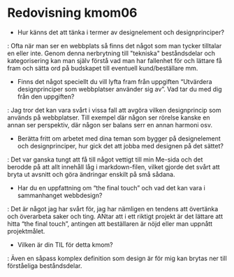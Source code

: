 ---
---
Redovisning kmom06
=========================
- Hur känns det att tänka i termer av designelement och designprinciper?

: Ofta när man ser en webbplats så finns det något som man tycker tilltalar en eller inte. Genom denna nerbrytning till "tekniska" beståndsdelar och kategorisering kan man själv förstå vad man har fallenhet för och lättare få fram och sätta ord på budskapet till eventuell kund/beställare mm.

- Finns det något speciellt du vill lyfta fram från uppgiften “Utvärdera designprinciper som webbplatser använder sig av”. Vad tar du med dig från den uppgiften?

: Jag tror det kan vara svårt i vissa fall att avgöra vilken designprincip som används på webbplatser. Till exempel där någon ser rörelse kanske en annan ser perspektiv, där någon ser balans serr en annan harmoni osv.   

- Berätta fritt om arbetet med dina teman som bygger på designelement och designprinciper, hur gick det att jobba med designen på det sättet?

: Det var ganska tungt att få till något vettigt till min Me-sida och det berodde på att allt innehåll låg i markdown-filen, vilket gjorde det svårt att bryta ut avsnitt och göra ändringar enskilt på små sådana.

- Har du en uppfattning om “the final touch” och vad det kan vara i sammanhanget webbdesign?

: Det är något jag har svårt för, jag har nämligen en tendens att övertänka och överarbeta saker och ting. ANtar att i ett riktigt projekt är det lättare att hitta “the final touch”, antingen att beställaren är nöjd eller man uppnått projektmålet.

- Vilken är din TIL för detta kmom?

: Även en såpass komplex definition som design är för mig kan brytas ner till förståeliga beståndsdelar. 
